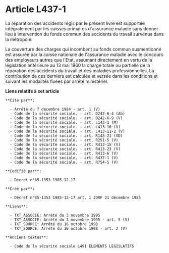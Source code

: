 # Article L437-1

La réparation des accidents régis par le présent livre est supportée intégralement par les caisses primaires d'assurance
maladie sans donner lieu à intervention du fonds commun des accidents du travail survenus dans la métropole.

La couverture des charges qui incombent au fonds commun susmentionné est assurée par la caisse nationale de l'assurance
maladie avec le concours des employeurs autres que l'Etat, assumant directement en vertu de la législation antérieure au 13
mai 1960 la charge totale ou partielle de la réparation des accidents du travail et des maladies professionnelles. La
contribution de ces derniers est calculée et versée dans les conditions et suivant les modalités fixées par arrêté
ministériel.

**Liens relatifs à cet article**

	**Cité par**:

	  - Arrêté du 7 décembre 1984 - art. 1 (V)
	  - Code de la sécurité sociale. - art. D242-6-4 (Ab)
	  - Code de la sécurité sociale. - art. D242-6-9 (V)
	  - Code de la sécurité sociale. - art. L143-1 (M)
	  - Code de la sécurité sociale. - art. L413-10 (V)
	  - Code de la sécurité sociale. - art. L413-11-2 (V)
	  - Code de la sécurité sociale. - art. R143-21 (VD)
	  - Code de la sécurité sociale. - art. R251-5 (V)
	  - Code de la sécurité sociale. - art. R413-15 (V)
	  - Code de la sécurité sociale. - art. R413-23 (V)
	  - Code de la sécurité sociale. - art. R413-6 (V)
	  - Code de la sécurité sociale. - art. R437-1 (V)
	  - Code de la sécurité sociale. - art. R754-5 (V)

	**Codifié par**:

	  - Décret n°85-1353 1985-12-17

	**Créé par**:

	  - Décret n°85-1353 1985-12-17 art. 1 JORF 21 décembre 1985

	**Liens**:

	  - TXT_ASSOCIE: Arrêté du 3 novembre 1995
	  - TXT_ASSOCIE: Arrêté du 3 novembre 1995 - art. 5 (V)
	  - TXT_SOURCE: Arrêté du 16 octobre 1998
	  - TXT_SOURCE: Arrêté du 16 octobre 1998 - art. 2 (V)

	**Anciens textes**:

	  - Code de la sécurité sociale L491 ELEMENTS LEGISLATIFS
